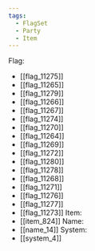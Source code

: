 ```yaml
---
tags:
  - FlagSet
  - Party
  - Item
---
```

Flag:
- [[flag_11275]]
- [[flag_11265]]
- [[flag_11279]]
- [[flag_11266]]
- [[flag_11267]]
- [[flag_11274]]
- [[flag_11270]]
- [[flag_11264]]
- [[flag_11269]]
- [[flag_11272]]
- [[flag_11280]]
- [[flag_11278]]
- [[flag_11268]]
- [[flag_11271]]
- [[flag_11276]]
- [[flag_11277]]
- [[flag_11273]]
Item:
- [[item_824]]
Name:
- [[name_14]]
System:
- [[system_4]]
